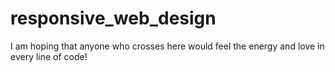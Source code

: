 # responsive_web_design
I am hoping that anyone who crosses here would feel the energy and love in every line of code!
